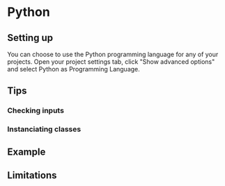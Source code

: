 # Python

## Setting up

You can choose to use the Python programming language for any of your projects. Open your project settings tab, click "Show advanced options" and select Python as Programming Language.


## Tips

### Checking inputs

### Instanciating classes

## Example

## Limitations
